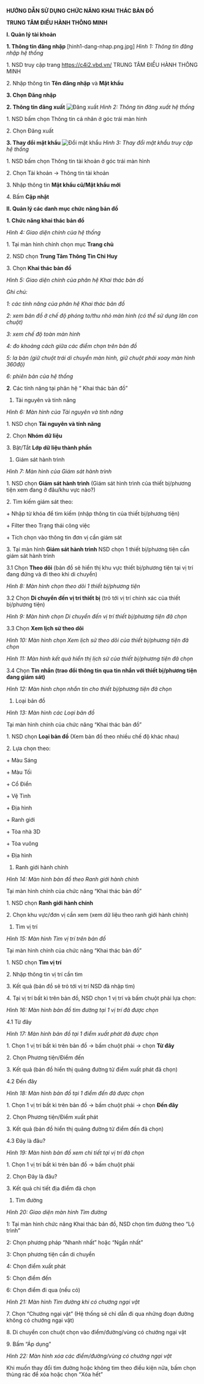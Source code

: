 **HƯỚNG DẪN SỬ DỤNG CHỨC NĂNG KHAI THÁC BẢN ĐỒ**

**TRUNG TÂM ĐIỀU HÀNH THÔNG MINH**

**I. Quản lý tài khoản**

**1. Thông tin đăng nhập**
[hinh1-dang-nhap.png.jpg]
*Hình 1: Thông tin đăng nhập hệ thống*

1\. NSD truy cập trang <https://c4i2.vbd.vn/> TRUNG TÂM ĐIỀU HÀNH THÔNG MINH

2\. Nhập thông tin **Tên đăng nhập** và **Mật khẩu**

**3. Chọn Đăng nhập**

**2. Thông tin đăng xuất**
![Đăng xuất](./images/hinh2-dang-xuat.png)
*Hình 2: Thông tin đăng xuất hệ thống*

1\. NSD bấm chọn Thông tin cá nhân ở góc trái màn hình

2\. Chọn Đăng xuất





**3. Thay đổi mật khẩu**
![Đổi mật khẩu](./images/hinh3-doi-mat-khau.png)
*Hình 3: Thay đổi mật khẩu truy cập hệ thống*

1\. NSD bấm chọn Thông tin tài khoản ở góc trái màn hình

2\. Chọn Tài khoản -> Thông tin tài khoản

3\. Nhập thông tin **Mật khẩu cũ/Mật khẩu mới**

4\. Bấm **Cập nhật**

**II. Quản lý các danh mục chức năng bản đồ**

**1. Chức năng khai thác bản đồ**

*Hình 4: Giao diện chính của hệ thống*

1\. Tại màn hình chính chọn mục **Trang chủ**

2\. NSD chọn **Trung Tâm Thông Tin Chỉ Huy**

3\. Chọn **Khai thác bản đồ**

*Hình 5: Giao diện chính của phân hệ Khai thác bản đồ*

*Ghi chú:*

*1: các tính năng của phân hệ Khai thác bản đồ* 

*2: xem bản đồ ở chế độ phóng to/thu nhỏ màn hình (có thể sử dụng lăn con chuột)*

*3: xem chế độ toàn màn hình*

*4: đo khoảng cách giữa các điểm chọn trên bản đồ*

*5: la bàn (giữ chuột trái di chuyển màn hình, giữ chuột phải xoay màn hình 360độ)*

*6: phiên bản của hệ thống*

**2**. Các tính năng tại phân hệ “ Khai thác bản đồ”

1. Tài nguyên và tính năng

*Hình 6: Màn hình của Tài nguyên và tính năng*

1\. NSD chọn **Tài nguyên và tính năng**

2\. Chọn **Nhóm dữ liệu**

3\. Bật/Tắt **Lớp dữ liệu thành phần**

1. Giám sát hành trình

*Hình 7: Màn hình của Giám sát hành trình*

1\. NSD chọn **Giám sát hành trình** (Giám sát hình trình của thiết bị/phương tiện xem đang ở đâu/khu vực nào?)

2\. Tìm kiếm giám sát theo:

\+ Nhập từ khóa để tìm kiếm (nhập thông tin của thiết bị/phương tiện)

\+ Filter theo Trạng thái công việc

\+ Tích chọn vào thông tin đơn vị cần giám sát

3\. Tại màn hình **Giám sát hành trình** NSD chọn 1 thiết bị/phương tiện cần giám sát hành trình

3.1 Chọn **Theo dõi** (bản đồ sẽ hiển thị khu vực thiết bị/phương tiện tại vị trí đang đứng và đi theo khi di chuyển)

*Hình 8: Màn hình chọn theo dõi 1 thiết bị/phương tiện*

3.2 Chọn **Di chuyển đến vị trí thiết bị** (trỏ tới vị trí chính xác của thiết bị/phương tiện)

*Hình 9: Màn hình chọn Di chuyển đến vị trí thiết bị/phương tiện đã chọn*

3\.3 Chọn **Xem lịch sử theo dõi**

*Hình 10: Màn hình chọn Xem lịch sử theo dõi của thiết bị/phương tiện đã chọn*

*Hình 11: Màn hình kết quả hiển thị lịch sử của thiết bị/phương tiện đã chọn*

3.4 Chọn **Tin nhắn (trao đổi thông tin qua tin nhắn với thiết bị/phương tiện đang giám sát)**

*Hình 12: Màn hình chọn nhắn tin cho thiết bị/phương tiện đã chọn*










1. Loại bản đồ

*Hình 13: Màn hình các Loại bản đồ*

Tại màn hình chính của chức năng “Khai thác bản đồ”

1\. NSD chọn **Loại bản đồ** (Xem bản đồ theo nhiều chế độ khác nhau)

2\. Lựa chọn theo:

\+ Màu Sáng

\+ Màu Tối

\+ Cổ Điển

\+ Vệ Tinh

\+ Địa hình

\+ Ranh giới

\+ Tòa nhà 3D

\+ Tòa vuông

\+ Địa hình

1. Ranh giới hành chính

*Hình 14: Màn hình bản đồ theo Ranh giới hành chính*

Tại màn hình chính của chức năng “Khai thác bản đồ”

1\. NSD chọn **Ranh giới hành chính**

2\. Chọn khu vực/đơn vị cần xem (xem dữ liệu theo ranh giới hành chính)

1. Tìm vị trí

*Hình 15: Màn hình Tìm vị trí trên bản đồ*

Tại màn hình chính của chức năng “Khai thác bản đồ”

1\. NSD chọn **Tìm vị trí**

2\. Nhập thông tin vị trí cần tìm

3\. Kết quả (bản đồ sẽ trỏ tới vị trí NSD đã nhập tìm)

4\. Tại vị trí bất kì trên bản đồ, NSD chọn 1 vị trí và bấm chuột phải lựa chọn:

*Hình 16: Màn hình bản đồ tìm đường tại 1 vị trí đã được chọn*

4\.1 Từ đây

*Hình 17: Màn hình bản đồ tại 1 điểm xuất phát đã được chọn*

1\. Chọn 1 vị trí bất kì trên bản đồ -> bấm chuột phải -> chọn **Từ đây**

2\. Chọn Phương tiện/Điểm đến

3\. Kết quả (bản đồ hiển thị quãng đường từ điểm xuất phát đã chọn)

4\.2 Đến đây

*Hình 18: Màn hình bản đồ tại 1 điểm đến đã được chọn*

1\. Chọn 1 vị trí bất kì trên bản đồ -> bấm chuột phải -> chọn **Đến đây**

2\. Chọn Phương tiện/Điểm xuất phát

3\. Kết quả (bản đồ hiển thị quãng đường từ điểm đến đã chọn)







4\.3 Đây là đâu?

*Hình 19: Màn hình bản đồ xem chi tiết tại vị trí đã chọn*

1\. Chọn 1 vị trí bất kì trên bản đồ -> bấm chuột phải

2\. Chọn Đây là đâu?

3\. Kết quả chi tiết địa điểm đã chọn

1. Tìm đường

*Hình 20: Giao diện màn hình Tìm đường*

1: Tại màn hình chức năng Khai thác bản đồ, NSD chọn tìm đường theo “Lộ trình”

2: Chọn phương pháp “Nhanh nhất” hoặc “Ngắn nhất”

3: Chọn phương tiện cần di chuyển

4: Chọn điểm xuất phát

5: Chọn điểm đến

6: Chọn điểm đi qua (nếu có)



*Hình 21: Màn hình Tìm đường khi có chướng ngại vật*

7\. Chọn “Chướng ngại vật” (Hệ thống sẽ chỉ dẫn đi qua những đoạn đường không có chướng ngại vật)

8\. Di chuyển con chuột chọn vào điểm/đường/vùng có chướng ngại vật

9\. Bấm “Áp dụng”


*Hình 22: Màn hình xóa các điểm/đường/vùng có chướng ngại vật*

Khi muốn thay đổi tìm đường hoặc không tìm theo điều kiện nữa, bấm chọn thùng rác để xóa hoặc chọn “Xóa hết”
